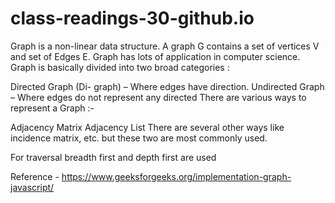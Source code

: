 # class-readings-30-github.io

Graph is a non-linear data structure. A graph G contains a set of vertices V and set of Edges E. Graph has lots of application in computer science.
Graph is basically divided into two broad categories :

Directed Graph (Di- graph) – Where edges have direction.
Undirected Graph – Where edges do not represent any directed
There are various ways to represent a Graph :-

Adjacency Matrix
Adjacency List
There are several other ways like incidence matrix, etc. but these two are most commonly used.

For traversal breadth first and depth first are used

Reference - https://www.geeksforgeeks.org/implementation-graph-javascript/
